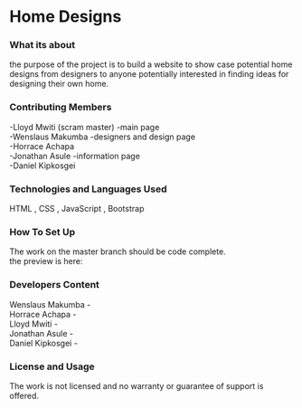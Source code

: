 # Home Designs

### What its about
the purpose of the project is to build a website to show case potential home designs from designers to anyone potentially interested in finding ideas for designing their own home.

### Contributing Members
 -Lloyd Mwiti (scram master) -main page\
 -Wenslaus Makumba -designers and design page  \
 -Horrace Achapa  \
 -Jonathan Asule -information page \
 -Daniel Kipkosgei  

### Technologies and Languages Used 
HTML , CSS , JavaScript , Bootstrap


### How To Set Up
The work on the master branch should be code complete.  \
the preview is here: 

### Developers Content
 Wenslaus Makumba  -  \
 Horrace Achapa    -  \
 Lloyd Mwiti       -  \
 Jonathan Asule    -  \
 Daniel Kipkosgei  -  

### License and Usage
The work is not licensed and no warranty or guarantee of support is offered. 